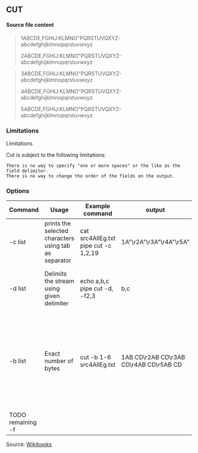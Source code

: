 ## CUT

####  Source file content

> 1ABCDE,FGHIJ:KLMNO"PQRSTUVQXYZ-abcdefghijklmnopqrstuvwxyz
>
> 2ABCDE,FGHIJ:KLMNO"PQRSTUVQXYZ-abcdefghijklmnopqrstuvwxyz

> 3ABCDE,FGHIJ:KLMNO"PQRSTUVQXYZ-abcdefghijklmnopqrstuvwxyz
>
> 4ABCDE,FGHIJ:KLMNO"PQRSTUVQXYZ-abcdefghijklmnopqrstuvwxyz
>
> 5ABCDE,FGHIJ:KLMNO"PQRSTUVQXYZ-abcdefghijklmnopqrstuvwxyz


### Limitations

Limitations

Cut is subject to the following limitations:

    There is no way to specify "one or more spaces" or the like as the field delimiter.
    There is no way to change the order of the fields on the output.


###  Options


| Command         | Usage                          | Example command   | output        | How it works?| Misc Info|
|----------------|-------------------------------|------------------|--------------| --- | --- |
| -c list         | prints the selected characters using tab as separator | cat src4AllEg.txt pipe cut -c 1,2,19 | 1A"\r2A"\r3A"\r4A"\r5A" | Picks 1st 2nd and 19th characters of all lines in the file| |
| -d list | Delimits the stream using given delimiter | echo a,b,c pipe cut -d, -f2,3| b,c | Delimits into 3 chars and prints 2nd and 3rd one| Has no regard for the order i.e., -3,2,1 is same as 1,2,3|
| -b list | Exact number of bytes |cut -b 1-6 src4AllEg.txt | 1AB CD\r2AB CD\r3AB CD\r4AB CD\r5AB CD| Reads input as bytes| Tabs and spaces are treated as a character of 1 byte. Also, end/start is optional E.g., cut -b 1- src4AllEg.txt is valid and prints till EO each Line|
|TODO remaining -f |


Source: [Wikibooks](https://en.wikibooks.org/wiki/Cut)